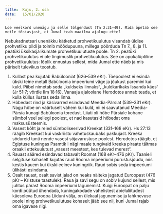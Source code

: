 ```yaml
---
title:  Kuju, 2. osa
date:   15/01/2020
---
```


`Loe veelkord unenägu ja selle tõlgendust (Tn 2:31–49). Mida õpetab see meile tõsiasjast, et Jumal teab maailma ajalugu ette?`

Nebukadnetsari unenäkku kätketud prohvetikuulutus visandab üldise prohvetliku pildi ja toimib mõõdupuuna, millega pöörduda Tn 7., 8. ja 11. peatüki üksikasjalikumate prohvetikuulutuste poole. Tn 2. peatüki prohvetikuulutus ei ole tingimuslik prohvetikuulutus. See on apokalüptiline prohvetikuulutus: lõplik ennustus sellest, mida Jumal ette näeb ja mis päriselt tulevikus teostub.

1. Kullast pea kujutab Babülooniat (626–539 eKr). Tõepoolest ei esinda ükski teine metall Babüloonia impeeriumi väge ja jõukust paremini kui kuld. Piibel nimetab seda „kuldseks linnaks“, „kuldkarikaks Issanda käes“ (Jr 51:7; võrdle Ilm 18:16). Vanaaja ajaloolane Herodotos annab teada, et kulla küllus ilustas seda linna.
2. Hõbedast rind ja käsivarred esindavad Meedia-Pärsiat (539–331 eKr). Nagu hõbe on väärtuselt vähem kui kuld, nii ei saavutanud Meedia-Pärsia kunagi Babüloonia toredust. Liiati oli hõbe Pärsiale kohane sümbol veel sellegi poolest, et nad kasutasid hõbedat oma maksusüsteemis.
3. Vasest kõht ja reied sümboliseerivad Kreekat (331–168 eKr). Hs 27:13 räägib Kreekast kui vaskriistu vahetuskaubaks pakkujast. Kreeka sõdureid tunti nende vasest sõjavarustuse poolest. Herodotos räägib, et Egiptuse kuningas Psamtik I nägi maale tungivaid kreeka piraate täitmas oraakli ettekuulutust „vasest meestest, kes tulevad merest“.
4. Rauast sääred esindavad tabavalt Roomat (168 eKr–476 pKr). Taanieli selgituse kohaselt kujutas raud Rooma impeeriumi purustusjõudu, mis kestis kauem kui ükski eelnev kuningriik. Raud sobis seda impeeriumi ülihästi esindama.
5. Osalt rauast, osalt savist jalad on heaks näiteks jagatud Euroopast (476 pKr – Kristuse taastulek). Raua ja savi segu on sobiv kujund sellest, mis juhtus pärast Rooma impeeriumi lagunemist. Kuigi Euroopat on palju kordi püütud ühendada, kuningakodade vahelistest abieluliitudest käesoleva Euroopa Liiduni välja, on ülekaal jagunemise ja lahknevuse poolel ning prohvetikuulutuse kohaselt jääb see nii, kuni Jumal rajab oma igavese riigi.

